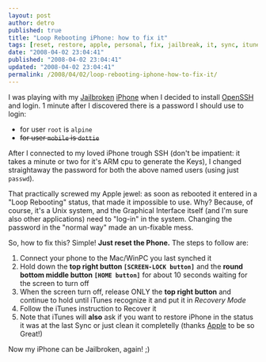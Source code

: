 ```yaml
---
layout: post
author: detro
published: true
title: "Loop Rebooting iPhone: how to fix it"
tags: [reset, restore, apple, personal, fix, jailbreak, it, sync, itunes, iphone, curiosity, english, utility]
date: "2008-04-02 23:04:41"
published: "2008-04-02 23:04:41"
updated: "2008-04-02 23:04:41"
permalink: /2008/04/02/loop-rebooting-iphone-how-to-fix-it/
---
```


I was playing with my <a href="http://www.ziphone.org/">Jailbroken</a> <a href="http://www.apple.com/iphone/">iPhone</a> when I decided to install <a href="http://www.openssh.org/">OpenSSH</a> and login. 1 minute after I discovered there is a password I should use to login:
<ul>
<li>for user <code>root</code> is <code>alpine</code></li>
<li><del>for user <code>mobile</code> is <code>dottie</code></del></li>
</ul>

After I connected to my loved iPhone trough SSH (don't be impatient: it takes a minute or two for it's ARM cpu to generate the Keys), I changed straightaway the password for both the above named users (using just <code>passwd</code>).

That practically screwed my Apple jewel: as soon as rebooted it entered in a "Loop Rebooting" status, that made it impossible to use.
Why? Because, of course, it's a Unix system, and the Graphical Interface itself (and I'm sure also other applications) need to "log-in" in the system. Changing the password in the "normal way" made an un-fixable mess.

So, how to fix this? Simple! <strong>Just reset the Phone.</strong>
The steps to follow are:
<ol>
<li>Connect your phone to the Mac/WinPC you last synched it</li>
<li>Hold down the <strong>top right button <code>[SCREEN-LOCK button]</code></strong> and the <strong>round bottom middle button <code>[HOME button]</code></strong> for about 10 seconds waiting for the screen to turn off</li>
<li>When the screen turn off, release ONLY the <strong>top right button</strong> and continue to hold until iTunes recognize it and put it in <em>Recovery Mode</em></li>
<li>Follow the iTunes instruction to Recover it</li>
<li>Note that iTunes will <strong>also</strong> ask if you want to restore iPhone in the status it was at the last Sync or just clean it completelly (thanks <a href="http://www.apple.com/">Apple</a> to be so Great!)</li>
</ol>

Now my iPhone can be Jailbroken, again! ;)
